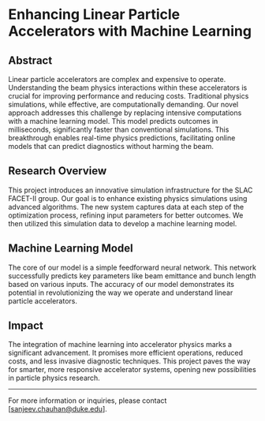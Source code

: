 # Enhancing Linear Particle Accelerators with Machine Learning

## Abstract

Linear particle accelerators are complex and expensive to operate. Understanding the beam physics interactions within these accelerators is crucial for improving performance and reducing costs. Traditional physics simulations, while effective, are computationally demanding. Our novel approach addresses this challenge by replacing intensive computations with a machine learning model. This model predicts outcomes in milliseconds, significantly faster than conventional simulations. This breakthrough enables real-time physics predictions, facilitating online models that can predict diagnostics without harming the beam.

## Research Overview

This project introduces an innovative simulation infrastructure for the SLAC FACET-II group. Our goal is to enhance existing physics simulations using advanced algorithms. The new system captures data at each step of the optimization process, refining input parameters for better outcomes. We then utilized this simulation data to develop a machine learning model. 

## Machine Learning Model

The core of our model is a simple feedforward neural network. This network successfully predicts key parameters like beam emittance and bunch length based on various inputs. The accuracy of our model demonstrates its potential in revolutionizing the way we operate and understand linear particle accelerators.

## Impact

The integration of machine learning into accelerator physics marks a significant advancement. It promises more efficient operations, reduced costs, and less invasive diagnostic techniques. This project paves the way for smarter, more responsive accelerator systems, opening new possibilities in particle physics research.

---
For more information or inquiries, please contact [sanjeev.chauhan@duke.edu].
